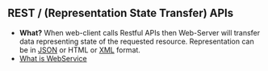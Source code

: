 ## REST / (Representation State Transfer) APIs
- **What?** When web-client calls Restful APIs then Web-Server will transfer data representing state of the requested resource. Representation can be in [JSON](/Languages/ScriptingLanguages/JavaScript) or HTML or [XML](/Languages/Markup_Language) format.
- [What is WebService](../WebServer_vs_WebService)


